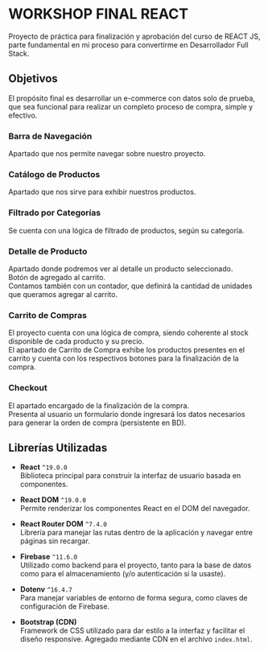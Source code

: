 # WORKSHOP FINAL REACT

Proyecto de práctica para finalización y aprobación del curso de REACT JS, parte fundamental en mi proceso para convertirme en Desarrollador Full Stack.

## Objetivos

El propósito final es desarrollar un e-commerce con datos solo de prueba, que sea funcional para realizar un completo proceso de compra, simple y efectivo.

### Barra de Navegación  
Apartado que nos permite navegar sobre nuestro proyecto.

### Catálogo de Productos  
Apartado que nos sirve para exhibir nuestros productos.

### Filtrado por Categorías  
Se cuenta con una lógica de filtrado de productos, según su categoría.

### Detalle de Producto  
Apartado donde podremos ver al detalle un producto seleccionado.  
Botón de agregado al carrito.  
Contamos también con un contador, que definirá la cantidad de unidades que queramos agregar al carrito.

### Carrito de Compras  
El proyecto cuenta con una lógica de compra, siendo coherente al stock disponible de cada producto y su precio.  
El apartado de Carrito de Compra exhibe los productos presentes en el carrito y cuenta con los respectivos botones para la finalización de la compra.

### Checkout  
El apartado encargado de la finalización de la compra.  
Presenta al usuario un formulario donde ingresará los datos necesarios para generar la orden de compra (persistente en BD).

## Librerías Utilizadas

- **React** `^19.0.0`  
  Biblioteca principal para construir la interfaz de usuario basada en componentes.

- **React DOM** `^19.0.0`  
  Permite renderizar los componentes React en el DOM del navegador.

- **React Router DOM** `^7.4.0`  
  Librería para manejar las rutas dentro de la aplicación y navegar entre páginas sin recargar.

- **Firebase** `^11.6.0`  
  Utilizado como backend para el proyecto, tanto para la base de datos como para el almacenamiento (y/o autenticación si la usaste).

- **Dotenv** `^16.4.7`  
  Para manejar variables de entorno de forma segura, como claves de configuración de Firebase.

- **Bootstrap (CDN)**  
  Framework de CSS utilizado para dar estilo a la interfaz y facilitar el diseño responsive. Agregado mediante CDN en el archivo `index.html`.
